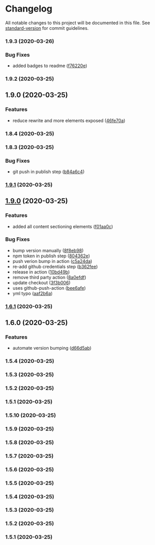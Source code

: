 # Changelog

All notable changes to this project will be documented in this file. See [standard-version](https://github.com/conventional-changelog/standard-version) for commit guidelines.

### 1.9.3 (2020-03-26)


### Bug Fixes

* added badges to readme ([f76220e](https://github.com/jackleslie/html-styled/commit/f76220e8a02d852d4ef73c4e7932d64f0cc0c91d))

### 1.9.2 (2020-03-25)

## 1.9.0 (2020-03-25)


### Features

* reduce rewrite and more elements exposed ([46fe70a](https://github.com/jackleslie/html-styled/commit/46fe70a0199709ab48e5b78674a449d4ce8aeade))

### 1.8.4 (2020-03-25)

### 1.8.3 (2020-03-25)


### Bug Fixes

* git push in publish step ([b84a6c4](https://github.com/jackleslie/html-styled/commit/b84a6c4c7f8020fab7c25a01c98b5d05593915f8))

### [1.9.1](https://github.com/jackleslie/html-styled/compare/v1.9.0...v1.9.1) (2020-03-25)

## [1.9.0](https://github.com/jackleslie/html-styled/compare/v1.6.1...v1.9.0) (2020-03-25)


### Features

* added all content sectioning elements ([f01aa0c](https://github.com/jackleslie/html-styled/commit/f01aa0c90a176841dda18a36ded860e99aa4ad43))


### Bug Fixes

* bump version manually ([8f8eb98](https://github.com/jackleslie/html-styled/commit/8f8eb986d7b537d1f58ebc4dc41783bd6800931c))
* npm token in publish step ([804362e](https://github.com/jackleslie/html-styled/commit/804362ee2b24150fcb30fa114f583c636bd2676e))
* push verion bump in action ([c5a24da](https://github.com/jackleslie/html-styled/commit/c5a24dab33f4d04ef0cbb0e7c6b75271c25c578e))
* re-add github credentials step ([b362fee](https://github.com/jackleslie/html-styled/commit/b362feea7f6f03a88063a00db39241d271e0c95a))
* release in action ([10bd49b](https://github.com/jackleslie/html-styled/commit/10bd49ba527206d89c2b7fe15dcc8e5ba0ebb3ae))
* remove third party action ([8a0efdf](https://github.com/jackleslie/html-styled/commit/8a0efdf685f0b8538b306db9c1bea78b805ff115))
* update checkout ([3f3b006](https://github.com/jackleslie/html-styled/commit/3f3b006790e1ebe1d8afb5ca4ef960f319cfe7d2))
* uses github-push-action ([bee6afe](https://github.com/jackleslie/html-styled/commit/bee6afe4a7dab03c45c571609ff220b37a4ef3e6))
* yml typo ([aaf2b6a](https://github.com/jackleslie/html-styled/commit/aaf2b6a77769725af2c45b395e3c89074bf1031d))

### [1.6.1](https://github.com/jackleslie/html-styled/compare/v1.6.0...v1.6.1) (2020-03-25)

## 1.6.0 (2020-03-25)


### Features

* automate version bumping ([d66d5ab](https://github.com/jackleslie/html-styled/commit/d66d5abd7683b9cbd720c0a2a04765ab5431d828))

### 1.5.4 (2020-03-25)

### 1.5.3 (2020-03-25)

### 1.5.2 (2020-03-25)

### 1.5.1 (2020-03-25)

### 1.5.10 (2020-03-25)

### 1.5.9 (2020-03-25)

### 1.5.8 (2020-03-25)

### 1.5.7 (2020-03-25)

### 1.5.6 (2020-03-25)

### 1.5.5 (2020-03-25)

### 1.5.4 (2020-03-25)

### 1.5.3 (2020-03-25)

### 1.5.2 (2020-03-25)

### 1.5.1 (2020-03-25)

